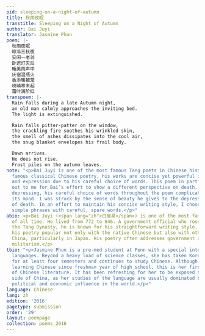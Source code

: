 ```yaml
---
pid: sleeping-on-a-night-of-autumn
title: 秋雨夜眠
transtitle: Sleeping on a Night of Autumn
author: Bai Juyi
translator: Jasmine Phun
poem: |-
  秋雨夜眠
  晾冷三秋夜
  安闲一老翁
  卧迟灯灭后
  睡美雨声中
  灰宿温瓶火
  香添暖被笼
  晓晴寒未起
  霜叶满阶红
transpoem: |-
  Rain falls during a late Autumn night,
  an old man calmly approaches the inviting bed.
  The light is extinguished.

  Rain falls pitter-patter on the window,
  the crackling fire soothes his wrinkled skin,
  the smell of ashes dissipates into the cool air,
  the snug blanket envelopes his frail body.

  Dawn arrives.
  He does not rise.
  Frost piles on the autumn leaves.
note: "<p>Bai Juyi is one of the most famous Tang poets in Chinese history. Like much
  famous classical Chinese poetry, his works are concise yet powerful in evoking feeling
  and expression due to his careful choice of words. This poem in particular stood
  out to me for Bai’s effort to show a different perspective on death. Although initially
  depressing, his careful choice of words throughout the poem complicate and expand
  its mood. I was struck by the sense of beauty he gives to the depressing concept
  of death. In an effort to maintain his concise writing style, I chose short and
  simple phrases with careful, spare words.</p>"
abio: <p>Bai Juyi (<span lang="zh">白居易</span>) is one of the most famous Chinese poets
  of all time. He lived from 772 to 846. A government official who rose to fame during
  the Tang Dynasty, he is known for his straightforward writing style, which makes
  his poetry popular not only with the native Chinese but also with others outside
  China, particularly in Japan. His poetry often addresses government corruption and
  militarism.</p>
tbio: "<p>Jasmine Phun is a pre-med student at Penn with a special interest in learning
  languages. Beyond a heavy load of science classes, she has taken Korean and Chinese
  for at least four semesters and continues to study Chinese. Although she has been
  learning Chinese since freshman year of high school, this is her first translation
  of Chinese literature. It has been refreshing for her to be exposed to a different
  side of China, as her studies of the language are usually dominated by the country’s
  political and economic influence in the world.</p>"
language: Chinese
lang: zh
edition: '2016'
pagetype: submission
order: '29'
layout: poempage
collection: poems_2016
---
```

